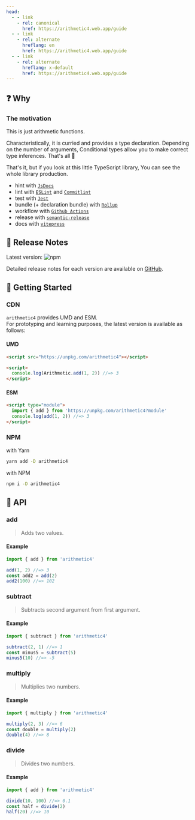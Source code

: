 ```yaml
---
head:
  - - link
    - rel: canonical
      href: https://arithmetic4.web.app/guide
  - - link
    - rel: alternate
      hreflang: en
      href: https://arithmetic4.web.app/guide
  - - link
    - rel: alternate
      hreflang: x-default
      href: https://arithmetic4.web.app/guide
---
```


## :question: Why

### The motivation

This is just arithmetic functions.

Characteristically, it is curried and provides a type declaration.
Depending on the number of arguments, Conditional types allow you to make correct type inferences. That's all :full_moon_with_face:

That's it, but if you look at this little TypeScript library,
You can see the whole library production.

- hint with [`JsDocs`](https://jsdoc.app/)
- lint with [`ESLint`](https://eslint.org/) and [`Commitlint`](https://commitlint.js.org/#/)
- test with [`Jest`](https://jestjs.io/)
- bundle (+ declaration bundle) with [`Rollup`](https://rollupjs.org/guide/en/)
- workflow with [`Github Actions`](https://docs.github.com/actions)
- release with [`semantic-release`](https://semantic-release.gitbook.io/semantic-release/)
- docs with [`vitepress`](https://vitepress.vuejs.org/)

## :seedling: Release Notes

Latest version: ![npm](https://img.shields.io/npm/v/arithmetic4?color=blue)

Detailed release notes for each version are available on [GitHub](https://github.com/TomokiMiyauci/arithmetic4/blob/main/CHANGELOG.md).

## :rocket: Getting Started

### CDN

`arithmetic4` provides UMD and ESM.  
For prototyping and learning purposes, the latest version is available as follows:

#### UMD

```html
<script src="https://unpkg.com/arithmetic4"></script>

<script>
  console.log(Arithmetic.add(1, 2)) //=> 3
</script>
```

#### ESM

```html
<script type="module">
  import { add } from 'https://unpkg.com/arithmetic4?module'
  console.log(add(1, 2)) //=> 3
</script>
```

### NPM

with Yarn

```bash
yarn add -D arithmetic4
```

with NPM

```bash
npm i -D arithmetic4
```

## :memo: API

### add

> Adds two values.

#### Example

```ts
import { add } from 'arithmetic4'

add(1, 2) //=> 3
const add2 = add(2)
add2(100) //=> 102
```

### subtract

> Subtracts second argument from first argument.

#### Example

```ts
import { subtract } from 'arithmetic4'

subtract(2, 1) //=> 1
const minus5 = subtract(5)
minus5(10) //=> -5
```

### multiply

> Multiplies two numbers.

#### Example

```ts
import { multiply } from 'arithmetic4'

multiply(2, 3) //=> 6
const double = multiply(2)
double(4) //=> 8
```

### divide

> Divides two numbers.

#### Example

```ts
import { add } from 'arithmetic4'

divide(10, 100) //=> 0.1
const half = divide(2)
half(20) //=> 10
```
